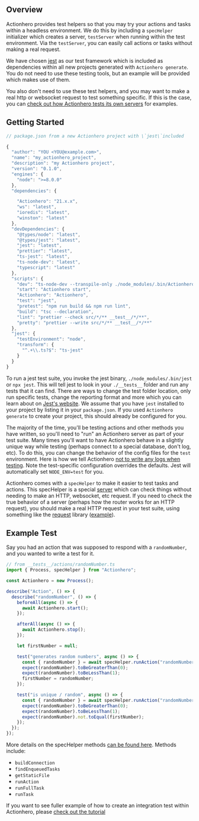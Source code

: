 ## Overview

Actionhero provides test helpers so that you may try your actions and tasks within a headless environment. We do this by including a `specHelper` initializer which creates a server, `testServer` when running within the test environment. Via the `testServer`, you can easily call actions or tasks without making a real request.

We have chosen [jest](https://facebook.github.io/jest) as our test framework which is included as dependencies within all new projects generated with `Actionhero generate`. You do not need to use these testing tools, but an example will be provided which makes use of them.

You also don't need to use these test helpers, and you may want to make a real http or websocket request to test something specific. If this is the case, you can [check out how Actionhero tests its own servers](https://github.com/Actionhero/Actionhero/tree/master/test/servers) for examples.

## Getting Started

```js
// package.json from a new Actionhero project with \`jest\`included

{
  "author": "YOU <YOU@example.com>",
  "name": "my_actionhero_project",
  "description": "my Actionhero project",
  "version": "0.1.0",
  "engines": {
    "node": ">=8.0.0"
  },
  "dependencies": {

    "Actionhero": "21.x.x",
    "ws": "latest",
    "ioredis": "latest",
    "winston": "latest"
  },
  "devDependencies": {
    "@types/node": "latest",
    "@types/jest": "latest",
    "jest": "latest",
    "prettier": "latest",
    "ts-jest": "latest",
    "ts-node-dev": "latest",
    "typescript": "latest"
  },
  "scripts": {
    "dev": "ts-node-dev --transpile-only ./node_modules/.bin/Actionhero start",
    "start": "Actionhero start",
    "Actionhero": "Actionhero",
    "test": "jest",
    "pretest": "npm run build && npm run lint",
    "build": "tsc --declaration",
    "lint": "prettier --check src/*/** __test__/*/**",
    "pretty": "prettier --write src/*/** __test__/*/**"
  },
  "jest": {
    "testEnvironment": "node",
    "transform": {
      "^.+\\.ts?$": "ts-jest"
    }
  }
}
```

To run a jest test suite, you invoke the jest binary, `./node_modules/.bin/jest` or `npx jest`. This will tell jest to look in your `./__tests__` folder and run any tests that it can find. There are ways to change the test folder location, only run specific tests, change the reporting format and more which you can learn about on [Jest's website](https://facebook.github.io/jest). We assume that you have `jest` installed to your project by listing it in your `package.json`. If you used `Actionhero generate` to create your project, this should already be configured for you.

The majority of the time, you'll be testing actions and other methods you have written, so you'll need to "run" an Actionhero server as part of your test suite. Many times you'll want to have Actionhero behave in a slightly unique way while testing (perhaps connect to a special database, don't log, etc). To do this, you can change the behavior of the config files for the `test` environment. Here is how we tell Actionhero [not to write any logs when testing](https://github.com/Actionhero/Actionhero/blob/master/config/logger.js#L48-L54). Note the test-specific configuration overrides the defaults. Jest will automatically set `NODE_ENV=test` for you.

Actionhero comes with a `specHelper` to make it easier to test tasks and actions. This specHelper is a special [server](/docs/core/#servers) which can check things without needing to make an HTTP, websocket, etc request. If you need to check the true behavior of a server (perhaps how the router works for an HTTP request), you should make a real HTTP request in your test suite, using something like the [request](https://github.com/request/request) library ([example](https://github.com/Actionhero/Actionhero/blob/master/test/servers/web.js#L178-L184)).

## Example Test

Say you had an action that was supposed to respond with a `randomNumber`, and you wanted to write a test for it.

```js
// from __tests__/actions/randomNumber.ts
import { Process, specHelper } from "Actionhero";

const Actionhero = new Process();

describe("Action", () => {
  describe("randomNumber", () => {
    beforeAll(async () => {
      await Actionhero.start();
    });

    afterAll(async () => {
      await Actionhero.stop();
    });

    let firstNumber = null;

    test("generates random numbers", async () => {
      const { randomNumber } = await specHelper.runAction("randomNumber");
      expect(randomNumber).toBeGreaterThan(0);
      expect(randomNumber).toBeLessThan(1);
      firstNumber = randomNumber;
    });

    test("is unique / random", async () => {
      const { randomNumber } = await specHelper.runAction("randomNumber");
      expect(randomNumber).toBeGreaterThan(0);
      expect(randomNumber).toBeLessThan(1);
      expect(randomNumber).not.toEqual(firstNumber);
    });
  });
});
```

More details on the specHelper methods [can be found here](https://docs.actionherojs.com/modules/spechelper.html). Methods include:

- `buildConnection`
- `findEnqueuedTasks`
- `getStaticFile`
- `runAction`
- `runFullTask`
- `runTask`

If you want to see fuller example of how to create an integration test within Actionhero, please [check out the tutorial](https://github.com/Actionhero/Actionhero-tutorial#testing)
